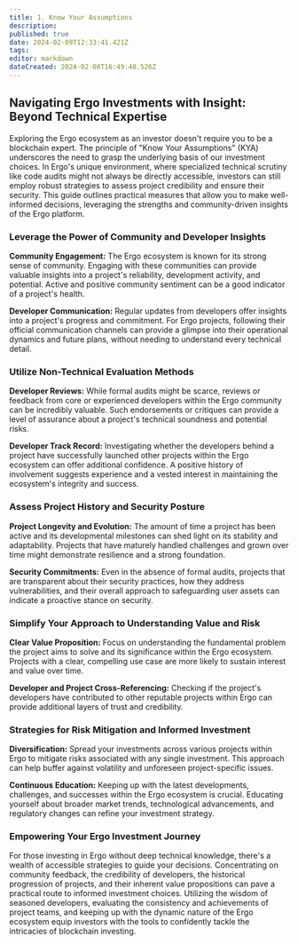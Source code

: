 ```yaml
---
title: 1. Know Your Assumptions
description: 
published: true
date: 2024-02-09T12:33:41.421Z
tags: 
editor: markdown
dateCreated: 2024-02-08T16:49:48.526Z
---
```


## Navigating Ergo Investments with Insight: Beyond Technical Expertise

Exploring the Ergo ecosystem as an investor doesn't require you to be a blockchain expert. The principle of "Know Your Assumptions" (KYA) underscores the need to grasp the underlying basis of our investment choices. In Ergo's unique environment, where specialized technical scrutiny like code audits might not always be directly accessible, investors can still employ robust strategies to assess project credibility and ensure their security. This guide outlines practical measures that allow you to make well-informed decisions, leveraging the strengths and community-driven insights of the Ergo platform.

### Leverage the Power of Community and Developer Insights

**Community Engagement:** The Ergo ecosystem is known for its strong sense of community. Engaging with these communities can provide valuable insights into a project's reliability, development activity, and potential. Active and positive community sentiment can be a good indicator of a project's health.

**Developer Communication:** Regular updates from developers offer insights into a project's progress and commitment. For Ergo projects, following their official communication channels can provide a glimpse into their operational dynamics and future plans, without needing to understand every technical detail.

### Utilize Non-Technical Evaluation Methods

**Developer Reviews:** While formal audits might be scarce, reviews or feedback from core or experienced developers within the Ergo community can be incredibly valuable. Such endorsements or critiques can provide a level of assurance about a project's technical soundness and potential risks.

**Developer Track Record:** Investigating whether the developers behind a project have successfully launched other projects within the Ergo ecosystem can offer additional confidence. A positive history of involvement suggests experience and a vested interest in maintaining the ecosystem's integrity and success.

### Assess Project History and Security Posture

**Project Longevity and Evolution:** The amount of time a project has been active and its developmental milestones can shed light on its stability and adaptability. Projects that have maturely handled challenges and grown over time might demonstrate resilience and a strong foundation.

**Security Commitments:** Even in the absence of formal audits, projects that are transparent about their security practices, how they address vulnerabilities, and their overall approach to safeguarding user assets can indicate a proactive stance on security.

### Simplify Your Approach to Understanding Value and Risk

**Clear Value Proposition:** Focus on understanding the fundamental problem the project aims to solve and its significance within the Ergo ecosystem. Projects with a clear, compelling use case are more likely to sustain interest and value over time.

**Developer and Project Cross-Referencing:** Checking if the project's developers have contributed to other reputable projects within Ergo can provide additional layers of trust and credibility.

### Strategies for Risk Mitigation and Informed Investment

**Diversification:** Spread your investments across various projects within Ergo to mitigate risks associated with any single investment. This approach can help buffer against volatility and unforeseen project-specific issues.

**Continuous Education:** Keeping up with the latest developments, challenges, and successes within the Ergo ecosystem is crucial. Educating yourself about broader market trends, technological advancements, and regulatory changes can refine your investment strategy.

### Empowering Your Ergo Investment Journey

For those investing in Ergo without deep technical knowledge, there's a wealth of accessible strategies to guide your decisions. Concentrating on community feedback, the credibility of developers, the historical progression of projects, and their inherent value propositions can pave a practical route to informed investment choices. Utilizing the wisdom of seasoned developers, evaluating the consistency and achievements of project teams, and keeping up with the dynamic nature of the Ergo ecosystem equip investors with the tools to confidently tackle the intricacies of blockchain investing.
